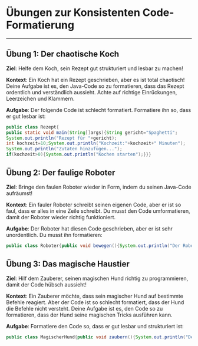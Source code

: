 # Übungen zur Konsistenten Code-Formatierung

---

## Übung 1: Der chaotische Koch
**Ziel**: Helfe dem Koch, sein Rezept gut strukturiert und lesbar zu machen!

**Kontext**: Ein Koch hat ein Rezept geschrieben, aber es ist total chaotisch! Deine Aufgabe ist es, den Java-Code so zu formatieren, dass das Rezept ordentlich und verständlich aussieht. Achte auf richtige Einrückungen, Leerzeichen und Klammern.

**Aufgabe**:
Der folgende Code ist schlecht formatiert. Formatiere ihn so, dass er gut lesbar ist:
```java
public class Rezept{
public static void main(String[]args){String gericht="Spaghetti";
System.out.println("Rezept für "+gericht);
int kochzeit=10;System.out.println("Kochzeit:"+kochzeit+" Minuten");
System.out.println("Zutaten hinzufügen...");
if(kochzeit>0){System.out.println("Kochen starten");}}}
```

## Übung 2: Der faulige Roboter
**Ziel**: Bringe den faulen Roboter wieder in Form, indem du seinen Java-Code aufräumst!

**Kontext**: Ein fauler Roboter schreibt seinen eigenen Code, aber er ist so faul, dass er alles in eine Zeile schreibt. Du musst den Code umformatieren, damit der Roboter wieder richtig funktioniert.

**Aufgabe**:
Der Roboter hat diesen Code geschrieben, aber er ist sehr unordentlich. Du musst ihn formatieren:
```java
public class Roboter{public void bewegen(){System.out.println("Der Roboter bewegt sich");if(true){System.out.println("Bewegung erfolgreich!");}}}
```

## Übung 3: Das magische Haustier
**Ziel**: Hilf dem Zauberer, seinen magischen Hund richtig zu programmieren, damit der Code hübsch aussieht!

**Kontext**: Ein Zauberer möchte, dass sein magischer Hund auf bestimmte Befehle reagiert. Aber der Code ist so schlecht formatiert, dass der Hund die Befehle nicht versteht. Deine Aufgabe ist es, den Code so zu formatieren, dass der Hund seine magischen Tricks ausführen kann.

**Aufgabe**:
Formatiere den Code so, dass er gut lesbar und strukturiert ist:
```java
public class MagischerHund{public void zaubern(){System.out.println("Der magische Hund zeigt einen Trick");for(int i=0;i<3;i++){System.out.println("Trick Nummer "+i);}}}
```